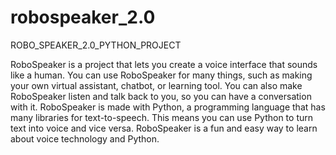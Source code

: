 # robospeaker_2.0
ROBO_SPEAKER_2.0_PYTHON_PROJECT

RoboSpeaker is a project that lets you create a voice interface that sounds like a human. You can use RoboSpeaker for many things, such as making your own virtual assistant, chatbot, or learning tool. You can also make RoboSpeaker listen and talk back to you, so you can have a conversation with it. RoboSpeaker is made with Python, a programming language that has many libraries for text-to-speech. This means you can use Python to turn text into voice and vice versa. RoboSpeaker is a fun and easy way to learn about voice technology and Python.

